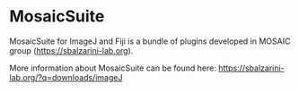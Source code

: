 # MosaicSuite

MosaicSuite for ImageJ and Fiji is a bundle of plugins developed in MOSAIC group (https://sbalzarini-lab.org).

More information about MosaicSuite can be found here:
https://sbalzarini-lab.org/?q=downloads/imageJ
